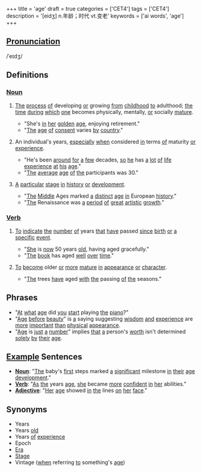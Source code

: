+++
title = 'age'
draft = true
categories = ['CET4']
tags = ['CET4']
description = '[eidʒ] n.年龄；时代 vt.变老'
keywords = ['ai words', 'age']
+++

## [Pronunciation](/en/post/pronunciation/)
/ˈeɪdʒ/

## Definitions
### [Noun](/en/post/noun/)
1. [The](/en/post/the/) [process](/en/post/process/) [of](/en/post/of/) developing [or](/en/post/or/) growing [from](/en/post/from/) [childhood](/en/post/childhood/) [to](/en/post/to/) adulthood; [the](/en/post/the/) [time](/en/post/time/) [during](/en/post/during/) [which](/en/post/which/) [one](/en/post/one/) becomes physically, mentally, [or](/en/post/or/) socially [mature](/en/post/mature/).
   - "She's [in](/en/post/in/) [her](/en/post/her/) [golden](/en/post/golden/) [age](/en/post/age/), enjoying retirement."
   - "[The](/en/post/the/) [age](/en/post/age/) [of](/en/post/of/) [consent](/en/post/consent/) varies [by](/en/post/by/) [country](/en/post/country/)."

2. An individual's years, [especially](/en/post/especially/) [when](/en/post/when/) considered [in](/en/post/in/) terms [of](/en/post/of/) maturity [or](/en/post/or/) [experience](/en/post/experience/).
   - "He's been [around](/en/post/around/) [for](/en/post/for/) [a](/en/post/a/) [few](/en/post/few/) decades, [so](/en/post/so/) [he](/en/post/he/) has [a](/en/post/a/) [lot](/en/post/lot/) [of](/en/post/of/) [life](/en/post/life/) [experience](/en/post/experience/) [at](/en/post/at/) [his](/en/post/his/) [age](/en/post/age/)."
   - "[The](/en/post/the/) [average](/en/post/average/) [age](/en/post/age/) [of](/en/post/of/) [the](/en/post/the/) participants was 30."

3. [A](/en/post/a/) [particular](/en/post/particular/) [stage](/en/post/stage/) [in](/en/post/in/) [history](/en/post/history/) [or](/en/post/or/) [development](/en/post/development/).
   - "[The](/en/post/the/) [Middle](/en/post/middle/) Ages marked [a](/en/post/a/) [distinct](/en/post/distinct/) [age](/en/post/age/) [in](/en/post/in/) European [history](/en/post/history/)."
   - "[The](/en/post/the/) Renaissance was [a](/en/post/a/) [period](/en/post/period/) [of](/en/post/of/) [great](/en/post/great/) [artistic](/en/post/artistic/) [growth](/en/post/growth/)."

### [Verb](/en/post/verb/)
1. [To](/en/post/to/) [indicate](/en/post/indicate/) [the](/en/post/the/) [number](/en/post/number/) [of](/en/post/of/) years [that](/en/post/that/) [have](/en/post/have/) passed [since](/en/post/since/) [birth](/en/post/birth/) [or](/en/post/or/) [a](/en/post/a/) [specific](/en/post/specific/) [event](/en/post/event/).
   - "[She](/en/post/she/) is [now](/en/post/now/) 50 years [old](/en/post/old/), having aged gracefully."
   - "[The](/en/post/the/) [book](/en/post/book/) has aged [well](/en/post/well/) [over](/en/post/over/) [time](/en/post/time/)."

2. [To](/en/post/to/) [become](/en/post/become/) older [or](/en/post/or/) [more](/en/post/more/) [mature](/en/post/mature/) [in](/en/post/in/) [appearance](/en/post/appearance/) [or](/en/post/or/) [character](/en/post/character/).
   - "[The](/en/post/the/) trees [have](/en/post/have/) aged [with](/en/post/with/) [the](/en/post/the/) passing [of](/en/post/of/) [the](/en/post/the/) seasons."

## Phrases
- "[At](/en/post/at/) [what](/en/post/what/) [age](/en/post/age/) did [you](/en/post/you/) [start](/en/post/start/) playing [the](/en/post/the/) [piano](/en/post/piano/)?"
- "[Age](/en/post/age/) [before](/en/post/before/) [beauty](/en/post/beauty/)" is [a](/en/post/a/) saying suggesting [wisdom](/en/post/wisdom/) [and](/en/post/and/) [experience](/en/post/experience/) are [more](/en/post/more/) [important](/en/post/important/) [than](/en/post/than/) [physical](/en/post/physical/) [appearance](/en/post/appearance/).
- "[Age](/en/post/age/) is [just](/en/post/just/) [a](/en/post/a/) [number](/en/post/number/)" implies [that](/en/post/that/) [a](/en/post/a/) person's [worth](/en/post/worth/) isn't determined [solely](/en/post/solely/) [by](/en/post/by/) [their](/en/post/their/) [age](/en/post/age/).

## [Example](/en/post/example/) Sentences
- **[Noun](/en/post/noun/)**: "[The](/en/post/the/) baby's [first](/en/post/first/) steps marked [a](/en/post/a/) [significant](/en/post/significant/) milestone [in](/en/post/in/) [their](/en/post/their/) [age](/en/post/age/) [development](/en/post/development/)."
- **[Verb](/en/post/verb/)**: "[As](/en/post/as/) [the](/en/post/the/) years [age](/en/post/age/), [she](/en/post/she/) became [more](/en/post/more/) [confident](/en/post/confident/) [in](/en/post/in/) [her](/en/post/her/) abilities."
- **[Adjective](/en/post/adjective/)**: "[Her](/en/post/her/) [age](/en/post/age/) showed [in](/en/post/in/) [the](/en/post/the/) lines [on](/en/post/on/) [her](/en/post/her/) [face](/en/post/face/)."

## Synonyms
- Years
- Years [old](/en/post/old/)
- Years [of](/en/post/of/) [experience](/en/post/experience/)
- Epoch
- [Era](/en/post/era/)
- [Stage](/en/post/stage/)
- Vintage ([when](/en/post/when/) referring [to](/en/post/to/) something's [age](/en/post/age/))
